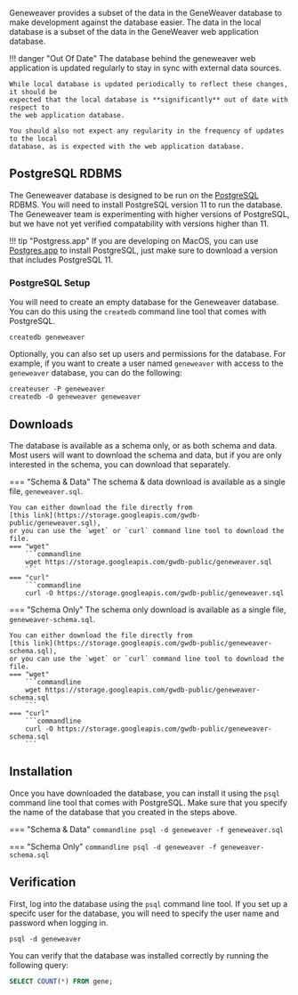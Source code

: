 
Geneweaver provides a subset of the data in the GeneWeaver database to make development
against the database easier. The data in the local database is a subset of the data in the
GeneWeaver web application database. 

!!! danger "Out Of Date"
    The database behind the geneweaver web application is updated regularly to stay
    in sync with external data sources. 

    While local database is updated periodically to reflect these changes, it should be
    expected that the local database is **significantly** out of date with respect to 
    the web application database.

    You should also not expect any regularity in the frequency of updates to the local
    database, as is expected with the web application database.

## PostgreSQL RDBMS

The Geneweaver database is designed to be run on the 
[PostgreSQL](https://www.postgresql.org/) RDBMS. You will need to install PostgreSQL
version 11 to run the database. The Geneweaver team is experimenting with higher 
versions of PostgreSQL, but we have not yet verified compatability with versions higher 
than 11.

!!! tip "Postgress.app"
    If you are developing on MacOS, you can use [Postgres.app](https://postgresapp.com/)
    to install PostgreSQL, just make sure to download a version that includes 
    PostgreSQL 11.

### PostgreSQL Setup
You will need to create an empty database for the Geneweaver database. You can do this
using the `createdb` command line tool that comes with PostgreSQL. 

```commandline
createdb geneweaver
```

Optionally, you can also set up users and permissions for the database. For example,
if you want to create a user named `geneweaver` with access to the `geneweaver` 
database, you can do the following:

```commandline
createuser -P geneweaver
createdb -O geneweaver geneweaver
```

## Downloads
The database is available as a schema only, or as both schema and data. Most users will
want to download the schema and data, but if you are only interested in the schema, you
can download that separately.

=== "Schema & Data"
    The schema & data download is available as a single file, `geneweaver.sql`.

    You can either download the file directly from 
    [this link](https://storage.googleapis.com/gwdb-public/geneweaver.sql),
    or you can use the `wget` or `curl` command line tool to download the file.
    === "wget"
        ```commandline
        wget https://storage.googleapis.com/gwdb-public/geneweaver.sql
        ```
    === "curl"
        ```commandline
        curl -O https://storage.googleapis.com/gwdb-public/geneweaver.sql

=== "Schema Only"
    The schema only download is available as a single file, `geneweaver-schema.sql`.

    You can either download the file directly from 
    [this link](https://storage.googleapis.com/gwdb-public/geneweaver-schema.sql),
    or you can use the `wget` or `curl` command line tool to download the file.
    === "wget"
        ```commandline
        wget https://storage.googleapis.com/gwdb-public/geneweaver-schema.sql
        ```
    === "curl"
        ```commandline
        curl -O https://storage.googleapis.com/gwdb-public/geneweaver-schema.sql
        ```

## Installation
Once you have downloaded the database, you can install it using the `psql` command line
tool that comes with PostgreSQL. Make sure that you specify the name of the database
that you created in the steps above.

=== "Schema & Data"
    ```commandline
    psql -d geneweaver -f geneweaver.sql
    ```

=== "Schema Only"
    ```commandline
    psql -d geneweaver -f geneweaver-schema.sql
    ```

## Verification
First, log into the database using the `psql` command line tool. If you set up a specifc
user for the database, you will need to specify the user name and password when logging
in.

```commandline
psql -d geneweaver
```

You can verify that the database was installed correctly by running the following query:

```sql
SELECT COUNT(*) FROM gene;
```
